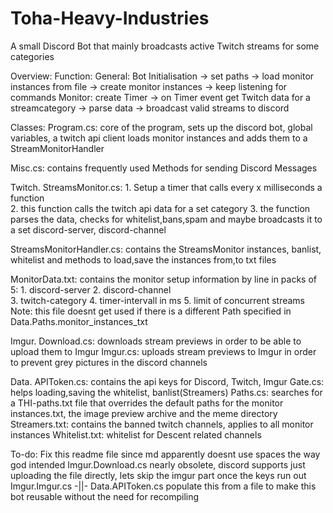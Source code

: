 # Toha-Heavy-Industries
A small Discord Bot that mainly broadcasts active Twitch streams for some categories 

Overview:
 Function:
 General: Bot Initialisation -> set paths -> load monitor instances from file -> create monitor instances -> keep listening for commands
 Monitor: create Timer -> on Timer event get Twitch data for a streamcategory -> parse data -> broadcast valid streams to discord

 

Classes:
 Program.cs: core of the program, sets up the discord bot, global variables, a twitch api client
             loads monitor instances and adds them to a StreamMonitorHandler
             
 Misc.cs: contains frequently used Methods for sending Discord Messages  
 
 Twitch.
   StreamsMonitor.cs: 
      1. Setup a timer that calls every x milliseconds a function                
      2. this function calls the twitch api data for a set category
      3. the function parses the data, checks for whitelist,bans,spam
         and maybe broadcasts it to a set discord-server, discord-channel
                         
   StreamsMonitorHandler.cs: 
      contains the StreamsMonitor instances, banlist, whitelist
      and methods to load,save the instances from,to txt files
                             
   MonitorData.txt: contains the monitor setup information by line in packs of 5: 
      1. discord-server 
      2. discord-channel    
      3. twitch-category
      4. timer-intervall in ms
      5. limit of concurrent streams          
     Note: this file doesnt get used if there is a different Path specified in Data.Paths.monitor_instances_txt
                             
  Imgur.
    Download.cs: downloads stream previews in order to be able to upload them to Imgur
    Imgur.cs: uploads stream previews to Imgur in order to prevent grey pictures in the discord channels
    
  Data.
    APIToken.cs: contains the api keys for Discord, Twitch, Imgur
    Gate.cs: helps loading,saving the whitelist, banlist(Streamers)
    Paths.cs: searches for a THI-paths.txt file that overrides the default paths 
              for the monitor instances.txt, the image preview archive and the meme directory
    Streamers.txt: contains the banned twitch channels, applies to all monitor instances
    Whitelist.txt: whitelist for Descent related channels
    
    
    
    
    
  To-do:
   Fix this readme file since md apparently doesnt use spaces the way god intended
   Imgur.Download.cs nearly obsolete, discord supports just uploading the file directly, lets skip the imgur part once the keys run out
   Imgur.Imgur.cs -||-
   Data.APIToken.cs populate this from a file to make this bot reusable without the need for recompiling
                             
                             
           
           
